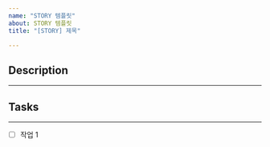 ```yaml
---
name: "STORY 템플릿"
about: STORY 템플릿
title: "[STORY] 제목"

---
```


## Description

---

## Tasks

---
<!-- STORY 완료를 위해 필요한 작업 목록-->
<!-- TASK 와 일대일대응되지 않아도 됨 -->
- [ ] 작업 1
